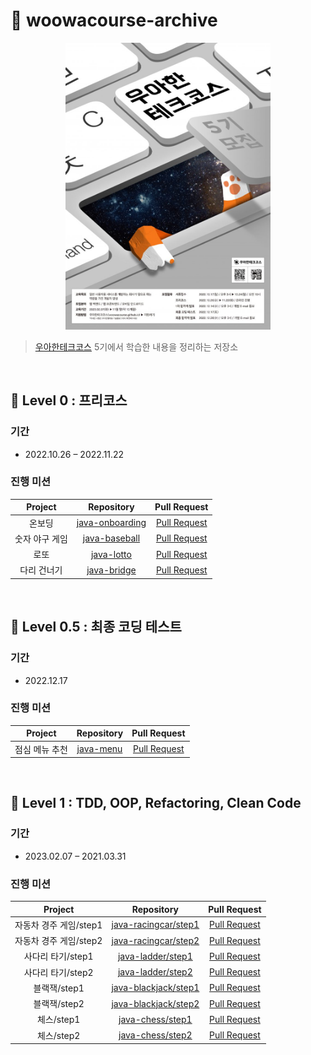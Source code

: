 # 🚀 woowacourse-archive

<p align="center">
    <img src='./img/poster.jpeg' width="65%">
</p>

> [우아한테크코스](https://woowacourse.github.io/) 5기에서 학습한 내용을 정리하는 저장소

<br/>

## 🔮 Level 0 : 프리코스
### 기간
- 2022.10.26 – 2022.11.22

### 진행 미션
|Project |Repository |Pull Request |
|:------:|:---------:|:-----------:|
|온보딩|[java-onboarding](https://github.com/iamjooon2/java-onboarding/tree/iamjooon2)|[Pull Request](https://github.com/woowacourse-precourse/java-onboarding/pull/554)|
|숫자 야구 게임|[java-baseball](https://github.com/iamjooon2/java-baseball/tree/iamjooon2)|[Pull Request](https://github.com/woowacourse-precourse/java-baseball/pull/129)|
|로또|[java-lotto](https://github.com/iamjooon2/java-lotto/tree/iamjooon2)|[Pull Request](https://github.com/woowacourse-precourse/java-lotto/pull/276)|
|다리 건너기|[java-bridge](https://github.com/iamjooon2/java-bridge/tree/iamjooon2)|[Pull Request](https://github.com/woowacourse-precourse/java-bridge/pull/360)|


<br/>

## 🔮 Level 0.5 : 최종 코딩 테스트
### 기간
- 2022.12.17

### 진행 미션
|Project |Repository |Pull Request |
|:------:|:---------:|:-----------:|
|점심 메뉴 추천|[java-menu](https://github.com/iamjooon2/java-menu/tree/iamjooon2)|[Pull Request](https://github.com/woowacourse-precourse/java-menu/pull/39)|


<br/>

## 🧩 Level 1 : TDD, OOP, Refactoring, Clean Code
### 기간
- 2023.02.07 – 2021.03.31


### 진행 미션
|Project |Repository |Pull Request |
|:------:|:---------:|:-----------:|
|자동차 경주 게임/step1|[java-racingcar/step1](https://github.com/iamjooon2/java-racingcar/tree/step1)|[Pull Request](https://github.com/woowacourse/java-racingcar/pull/435)|
|자동차 경주 게임/step2|[java-racingcar/step2](https://github.com/iamjooon2/java-racingcar/tree/step2)|[Pull Request](https://github.com/woowacourse/java-racingcar/pull/545)|
|사다리 타기/step1|[java-ladder/step1](https://github.com/iamjooon2/java-ladder/tree/step1)|[Pull Request](https://github.com/woowacourse/java-ladder/pull/121)|
|사다리 타기/step2|[java-ladder/step2](https://github.com/iamjooon2/java-ladder/tree/step2)|[Pull Request](https://github.com/woowacourse/java-ladder/pull/183)|
|블랙잭/step1|[java-blackjack/step1](https://github.com/iamjooon2/java-blackjack/tree/step1)|[Pull Request](https://github.com/woowacourse/java-blackjack/pull/405)|
|블랙잭/step2|[java-blackjack/step2](https://github.com/iamjooon2/java-blackjack/tree/step2)|[Pull Request](https://github.com/woowacourse/java-blackjack/pull/504)| 
|체스/step1|[java-chess/step1](https://github.com/iamjooon2/java-chess/tree/step1)|[Pull Request](https://github.com/woowacourse/java-chess/pull/443)|
|체스/step2|[java-chess/step2](https://github.com/iamjooon2/java-chess/tree/step2)|[Pull Request](https://github.com/woowacourse/java-chess/pull/557)|